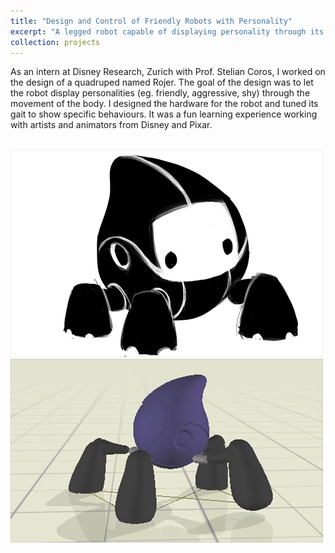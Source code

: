 ```yaml
---
title: "Design and Control of Friendly Robots with Personality"
excerpt: "A legged robot capable of displaying personality through its movement <br/><img src='/images/projectImages/Roger_500x300.png'> <br/>Sketch by Maurizio Nitti and Alessia Marra"
collection: projects
---
```


As an intern at Disney Research, Zurich with Prof. Stelian Coros, I worked on the design of a quadruped named Rojer. The goal of the design was to let the robot display personalities (eg. friendly, aggressive, shy) through the movement of the body. I designed the hardware for the robot and tuned its gait to show specific behaviours. It was a fun learning experience working with artists and animators from Disney and Pixar.

<br/><img src='/images/projectImages/Roger_500x300.png'>
<br/><img src='/images/projectImages/Roger2_500x300.png'>